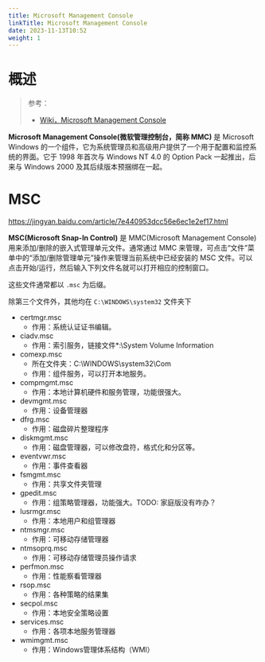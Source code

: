 ```yaml
---
title: Microsoft Management Console
linkTitle: Microsoft Management Console
date: 2023-11-13T10:52
weight: 1
---
```


# 概述

> 参考：
> 
> - [Wiki，Microsoft Management Console](https://en.wikipedia.org/wiki/Microsoft_Management_Console)


**Microsoft Management Console(微软管理控制台，简称 MMC)** 是 Microsoft Windows 的一个组件，它为系统管理员和高级用户提供了一个用于配置和监控系统的界面。它于 1998 年首次与 Windows NT 4.0 的 Option Pack 一起推出，后来与 Windows 2000 及其后续版本预捆绑在一起。

# MSC

https://jingyan.baidu.com/article/7e440953dcc56e6ec1e2ef17.html

**MSC(Microsoft Snap-In Control)** 是 MMC(Microsoft Management Console) 用来添加/删除的嵌入式管理单元文件。通常通过 MMC 来管理，可点击“文件”菜单中的“添加/删除管理单元”操作来管理当前系统中已经安装的 MSC 文件。可以点击开始/运行，然后输入下列文件名就可以打开相应的控制窗口。

这些文件通常都以 `.msc` 为后缀。

除第三个文件外，其他均在 `C:\WINDOWS\system32` 文件夹下

- certmgr.msc
  - 作用：系统认证证书编辑。
- ciadv.msc
  - 作用：索引服务，链接文件*:\System Volume Information
- comexp.msc
  - 所在文件夹：C:\WINDOWS\system32\Com
  - 作用：组件服务，可以打开本地服务。
- compmgmt.msc
  - 作用：本地计算机硬件和服务管理，功能很强大。
- devmgmt.msc
  - 作用：设备管理器
- dfrg.msc
  - 作用：磁盘碎片整理程序
- diskmgmt.msc
  - 作用：磁盘管理器，可以修改盘符，格式化和分区等。
- eventvwr.msc
  - 作用：事件查看器
- fsmgmt.msc
  - 作用：共享文件夹管理
- gpedit.msc
  - 作用：组策略管理器，功能强大。TODO: 家庭版没有咋办？
- lusrmgr.msc
  - 作用：本地用户和组管理器
- ntmsmgr.msc
  - 作用：可移动存储管理器
- ntmsoprq.msc
  - 作用：可移动存储管理员操作请求
- perfmon.msc
  - 作用：性能察看管理器
- rsop.msc
  - 作用：各种策略的结果集
- secpol.msc
  - 作用：本地安全策略设置
- services.msc
  - 作用：各项本地服务管理器
- wmimgmt.msc
  - 作用：Windows管理体系结构（WMI）